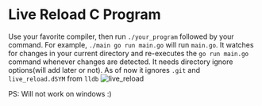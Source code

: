 # Live Reload C Program

Use your favorite compiler, then run `./your_program` followed by your command. For example, `./main go run main.go` will run `main.go`. It watches for changes in your current directory and re-executes the `go run main.go` command whenever changes are detected.
It needs directory ignore options(will add later or not). As of now it ignores `.git` and `live_reload.dSYM` from `lldb`
![live_reload](https://github.com/Rogerpeke97/live_reload/assets/65107071/980bc752-e100-4f3f-924f-7da15190d01b)

PS: Will not work on windows :)

